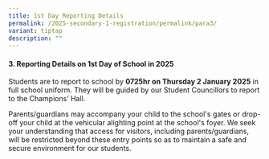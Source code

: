 ```yaml
---
title: 1st Day Reporting Details
permalink: /2025-secondary-1-registration/permalink/para3/
variant: tiptap
description: ""
---
```

<h4>3. Reporting Details on 1st Day of School in 2025</h4>
<p></p>
<p>Students are to report to school by <strong>0725hr on Thursday 2 January 2025</strong> in
full school uniform. They will be guided by our Student Councillors to
report to the Champions’ Hall.</p>
<p>Parents/guardians may accompany your child to the school's gates or drop-off
your child at the vehicular alighting point at the school's foyer. We seek
your understanding that access for visitors, including parents/guardians,
will be restricted beyond these entry points so as to maintain a safe and
secure environment for our students.</p>
<p></p>